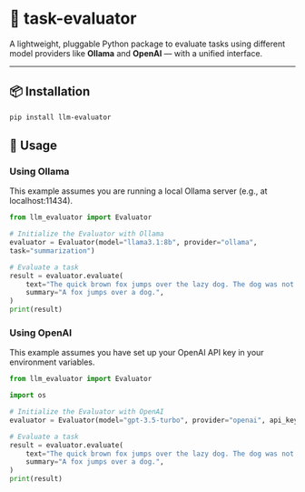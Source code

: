 # 🧪 task-evaluator

A lightweight, pluggable Python package to evaluate tasks using different model providers like **Ollama** and **OpenAI** — with a unified interface.

---

## 📦 Installation

```bash
pip install llm-evaluator
```

## 🚀 Usage

### Using Ollama

This example assumes you are running a local Ollama server (e.g., at localhost:11434).

```python
from llm_evaluator import Evaluator

# Initialize the Evaluator with Ollama
evaluator = Evaluator(model="llama3.1:8b", provider="ollama",
task="summarization")

# Evaluate a task
result = evaluator.evaluate(
    text="The quick brown fox jumps over the lazy dog. The dog was not happy about it.",
    summary="A fox jumps over a dog.",
)
print(result)
```

### Using OpenAI

This example assumes you have set up your OpenAI API key in your environment variables.

```python
from llm_evaluator import Evaluator

import os

# Initialize the Evaluator with OpenAI
evaluator = Evaluator(model="gpt-3.5-turbo", provider="openai", api_key=os.getenv("OPENAI_API_KEY"), task="summarization")

# Evaluate a task
result = evaluator.evaluate(
    text="The quick brown fox jumps over the lazy dog. The dog was not happy about it.",
    summary="A fox jumps over a dog.",
)
print(result)
```
